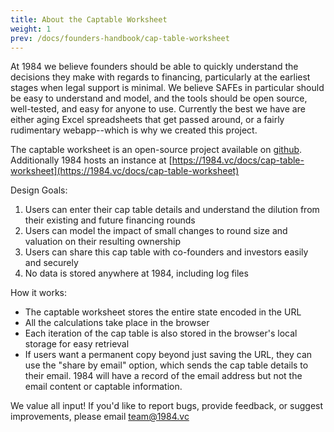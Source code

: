 ```yaml
---
title: About the Captable Worksheet
weight: 1
prev: /docs/founders-handbook/cap-table-worksheet
---
```


At 1984 we believe founders should be able to quickly understand the decisions they make with regards to financing, particularly at the earliest stages when legal support is minimal.  We believe SAFEs in particular should be easy to understand and model, and the tools should be open source, well-tested, and easy for anyone to use. Currently the best we have are either aging Excel spreadsheets that get passed around, or a fairly rudimentary webapp--which is why we created this project. 

The captable worksheet is an open-source project available on [github](https://github.com/1984vc/startup-finance). Additionally 1984 hosts an instance at [https://1984.vc/docs/cap-table-worksheet](https://1984.vc/docs/cap-table-worksheet)

Design Goals:

1. Users can enter their cap table details and understand the dilution from their existing and future financing rounds
2. Users can model the impact of small changes to round size and valuation on their resulting ownership 
3. Users can share this cap table with co-founders and investors easily and securely
4. No data is stored anywhere at 1984, including log files

How it works:

- The captable worksheet stores the entire state encoded in the URL
- All the calculations take place in the browser
- Each iteration of the cap table is also stored in the browser's local storage for easy retrieval
- If users want a permanent copy beyond just saving the URL, they can use the "share by email" option, which sends the cap table details to their email. 1984 will have a record of the email address but not the email content or captable information.

We value all input! If you'd like to report bugs, provide feedback, or suggest improvements, please email [team@1984.vc](mailto:team@1984.vc)
